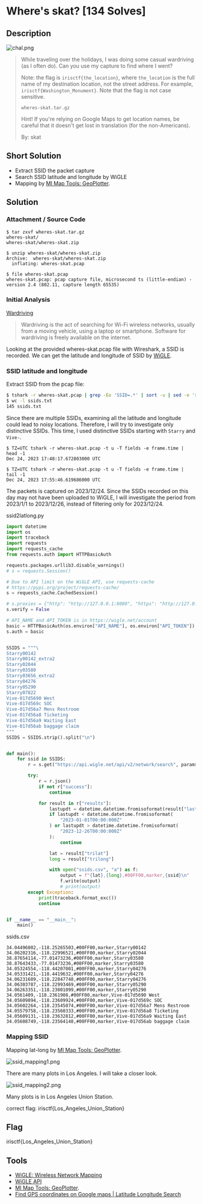 # Where's skat? [134 Solves]

## Description

![chal.png](img/chal.png)

> While traveling over the holidays, I was doing some casual wardriving (as I often do). Can you use my capture to find where I went?
>
> Note: the flag is `irisctf{the_location}`, where `the_location` is the full name of my destination location, not the street address. For example, `irisctf{Washington_Monument}`. Note that the flag is not case sensitive.
>
> `wheres-skat.tar.gz`
>
> Hint! If you're relying on Google Maps to get location names, be careful that it doesn't get lost in translation (for the non-Americans).
>
> By: skat

## Short Solution

- Extract SSID the packet capture
- Search SSID latitude and longitude by WiGLE
- Mapping by [MI Map Tools: GeoPlotter](https://mobisoftinfotech.com/tools/plot-multiple-points-on-map/).

## Solution

### Attachment / Source Code

```console
$ tar zxvf wheres-skat.tar.gz
wheres-skat/
wheres-skat/wheres-skat.zip

$ unzip wheres-skat/wheres-skat.zip
Archive:  wheres-skat/wheres-skat.zip
  inflating: wheres-skat.pcap

$ file wheres-skat.pcap
wheres-skat.pcap: pcap capture file, microsecond ts (little-endian) - version 2.4 (802.11, capture length 65535)
```

### Initial Analysis

[Wardriving](https://en.wikipedia.org/wiki/Wardriving)

> Wardriving is the act of searching for Wi-Fi wireless networks, usually from a moving vehicle, using a laptop or smartphone. Software for wardriving is freely available on the internet.

Looking at the provided wheres-skat.pcap file with Wireshark, a SSID is recorded.
We can get the latitude and longitude of SSID by [WiGLE](https://wigle.net/).

### SSID latitude and longitude

Extract SSID from the pcap file:

```bash
$ tshark -r wheres-skat.pcap | grep -Eo 'SSID=.*' | sort -u | sed -e 's/SSID=//g' | tr -d '"' > ssids.txt
$ wc -l ssids.txt
145 ssids.txt
```

Since there are multiple SSIDs, examining all the latitude and longitude could lead to noisy locations.
Therefore, I will try to investigate only distinctive SSIDs.
This time, I used distinctive SSIDs starting with `Starry` and `Vive-`.

```console
$ TZ=UTC tshark -r wheres-skat.pcap -t u -T fields -e frame.time | head -1
Dec 24, 2023 17:48:17.672803000 UTC

$ TZ=UTC tshark -r wheres-skat.pcap -t u -T fields -e frame.time | tail -1
Dec 24, 2023 17:55:46.619686000 UTC
```

The packets is captured on 2023/12/24.
Since the SSIDs recorded on this day may not have been uploaded to WiGLE, I will investigate the period from 2023/1/1 to 2023/12/26, instead of filtering only for 2023/12/24.

ssid2latlong.py

```python
import datetime
import os
import traceback
import requests
import requests_cache
from requests.auth import HTTPBasicAuth

requests.packages.urllib3.disable_warnings()
# s = requests.Session()

# Due to API limit on the WiGLE API, use requests-cache
# https://pypi.org/project/requests-cache/
s = requests_cache.CachedSession()

# s.proxies = {"http": "http://127.0.0.1:8080", "https": "http://127.0.0.1:8080"}
s.verify = False

# API_NAME and API_TOKEN is in https://wigle.net/account
basic = HTTPBasicAuth(os.environ["API_NAME"], os.environ["API_TOKEN"])
s.auth = basic


SSIDS = """\
Starry00142
Starry00142_extra2
Starry02044
Starry03580
Starry03656_extra2
Starry04276
Starry05290
Starry07822
Vive-017d5690 West
Vive-017d569c SOC
Vive-017d56a7 Mens Restroom
Vive-017d56a8 Ticketing
Vive-017d56a9 Waiting East
Vive-017d56ab baggage claim
"""
SSIDS = SSIDS.strip().split("\n")


def main():
    for ssid in SSIDS:
        r = s.get("https://api.wigle.net/api/v2/network/search", params={"ssid": ssid})

        try:
            r = r.json()
            if not r["success"]:
                continue

            for result in r["results"]:
                lastupdt = datetime.datetime.fromisoformat(result["lastupdt"])
                if lastupdt < datetime.datetime.fromisoformat(
                    "2023-01-01T00:00:000Z"
                ) or lastupdt > datetime.datetime.fromisoformat(
                    "2023-12-26T00:00:000Z"
                ):
                    continue

                lat = result["trilat"]
                long = result["trilong"]

                with open("ssids.csv", "a") as f:
                    output = f"{lat},{long},#00FF00,marker,{ssid}\n"
                    f.write(output)
                    # print(output)
        except Exception:
            print(traceback.format_exc())
            continue


if __name__ == "__main__":
    main()
```

ssids.csv

```csv
34.04496002,-118.25265503,#00FF00,marker,Starry00142
34.06202316,-118.22996521,#00FF00,marker,Starry02044
38.87654114,-77.01473236,#00FF00,marker,Starry03580
38.87643433,-77.01473236,#00FF00,marker,Starry03580
34.05324554,-118.44207001,#00FF00,marker,Starry04276
34.05331421,-118.4419632,#00FF00,marker,Starry04276
34.06231689,-118.22847748,#00FF00,marker,Starry04276
34.06303787,-118.22993469,#00FF00,marker,Starry05290
34.06263351,-118.23001099,#00FF00,marker,Starry05290
34.0561409,-118.2361908,#00FF00,marker,Vive-017d5690 West
34.05609894,-118.23609924,#00FF00,marker,Vive-017d569c SOC
34.05602264,-118.23545074,#00FF00,marker,Vive-017d56a7 Mens Restroom
34.05579758,-118.23560333,#00FF00,marker,Vive-017d56a8 Ticketing
34.05609131,-118.23632812,#00FF00,marker,Vive-017d56a9 Waiting East
34.05608749,-118.23564148,#00FF00,marker,Vive-017d56ab baggage claim
```

### Mapping SSID

Mapping lat-long by [MI Map Tools: GeoPlotter](https://mobisoftinfotech.com/tools/plot-multiple-points-on-map/).

![ssid_mapping1.png](img/ssid_mapping1.png)

There are many plots in Los Angeles.
I will take a closer look.

![ssid_mapping2.png](img/ssid_mapping2.png)

Many plots is in Los Angeles Union Station.

correct flag: irisctf{Los_Angeles_Union_Station}

## Flag

irisctf{Los_Angeles_Union_Station}

## Tools

- [WiGLE: Wireless Network Mapping](https://wigle.net/)
- [WiGLE API](https://api.wigle.net/swagger#/Network%20search%20and%20information%20tools/search_2)
- [MI Map Tools: GeoPlotter](https://mobisoftinfotech.com/tools/plot-multiple-points-on-map/).
- [Find GPS coordinates on Google maps \| Latitude Longitude Search](https://www.maps.ie/coordinates.html)
